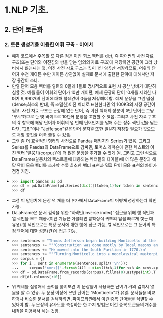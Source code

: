 # 1.NLP 기초.
## 2. 단어 토큰화
### 2. 토큰 생성기를 이용한 어휘 구축 - 이어서
- 예제 코드에서 주목할 또 다른 점은 이진 희소 벡터를 dict, 즉 파이썬의 사전 자료 구조(또는 단어와 이진값의 쌍을 담는 임의의 자료 구조)에 저장하면 공간이 그리 낭비되지 않는다는 것. 이진 사전 자료 구조는 값이 1인 항목만 저장하므로, 어휘의 단어가 수천 개이든 수만 개이든 상관없이 실제로 문서에 출현한 단어에 대해서만 저장 공간이 소비.
- 만일 단어 모음 벡터를 일련의 0들과 1들로 명시적으로 표현 시 공간 낭비가 대단히 심할 것. 예를 들어 어휘의 단어가 10만 개이면, 예제 문장의 단어 10개를 제외한 나머지 9,990개의 단어에 대해 쓸데없이 0들을 저장해야 함. 예제 문장을 그런 밀집(dense;희소의 반대, 즉 조밀한)이진 벡터로 표현한다면 약 100KB의 저장 공간이 필요. 사전 자료 구조는 문장에 없는 단어, 즉 이진 벡터의 성분이 0인 단어는 그냥 '무시'하므로 단 몇 바이트로 10단어 문장을 표현할 수 있음. 그리고 사전 자료 구조의 각 항목에 해당 단어가 어휘의 몇 번째 단어인지를 말해 주는 정수 색인 값을 담는다면, "26."이나 "Jefferson"같은 단어 문자열 또한 일일히 저장할 필요가 없으므로 저장 공간을 더욱 줄일 수 있음.
- 그런 좀 더 효율적인 형태의 사전으로 Pandas 패키지의 Series가 있음. 그리고 Series를 Pandas의 DataFrame으로 감싸면, 토머스 제퍼슨에 관한 텍스트의 이진 벡터 '말뭉치(corpus)'에 더 많은 문장을 추가할 수 있게 됨. 그리고 그런 식으로 DataFrame(말뭉치의 텍스트들에 대응되는 벡터들의 테이블)에 더 많은 문장과 해당 단어 모음 벡터를 추가할 수록 희소한 벡터 표현과 밀집 단어 모음 표현의 차이가 점점 커짐.
- ```python
  >>> import pandas as pd
  >>> df = pd.DataFrame(pd.Series(dict([(token,1)for token in sentence.split()])),columns=['sent']).T
  >>> df 
  ```
- 그럼 이 말뭉치에 문장 몇 개를 더 추가해서 DataFrame이 어떻게 성장하는지 확인 가능.
- DataFrame은 문서 검색을 위한 '역색인(inverse index)' 접근을 위해 행 색인과 열 색인을 모두 제공.(이런 기능은 이를테면 잡학상식 퀴즈의 답을 빠르게 찾는 데 유용).행 색인으로는 특정 문서에 대한 행에 접근 가능, 열 색인으로는 그 문서의 특정 단어에 대한 성분(칸)에 접근 가능.
- ```python
  >>> sentences = "Thomas Jefferson began building Monticello at the age of 26.\n"""
  >>> sentences += """Construction was done mostly by local masons and carpenters.\n"""
  >>> sentences += "He moved into the South Pavilion in 1770.\n"
  >>> sentences += """Turning Monticello into a neoclassical masterpiece was Hefferson's obsession."""
  >>> corpus = {}
  >>> for i , sent in enumerate(sentences.split('\n')):
  ...     corpus['sent{}'.format(i)] = dict((tok,1)for tok in sent.split())
  >>> df = pd.DataFrame.from_records(corpus).fillna(0).astype(int).T
  >>> df[df.columns[:10]]
  ```
- 위 예제를 실행해서 출력을 훑어보면 이 문장들이 사용하는 단어가 거의 겹치지 않음을 알 수 있음. 두 문장 이상에 쓰인 단어는 "Monticello"가 유일. 문서들을 비교하거나 비슷한 문서를 검색하려면, 파이프라인에서 이런 중복 단어들을 식별할 수 있어야 함. 두 문장의 유사도를 측정하는 한 가지 방법은 이런 중복 토큰들의 개수를 내적을 이용해서 세는 것임.